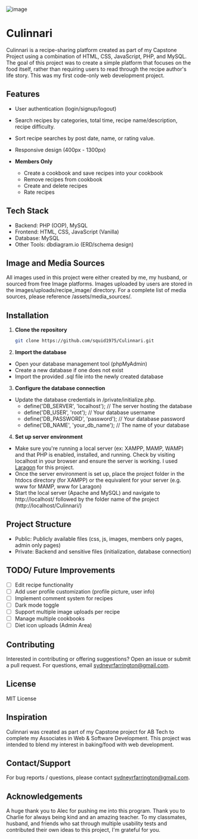 ![image](https://github.com/user-attachments/assets/5cd7f070-de7c-4508-9fb2-919ec3c06fa3)

# Culinnari
Culinnari is a recipe-sharing platform created as part of my Capstone Project using a combination of HTML, CSS, JavaScript, PHP, and MySQL. The goal of this project was to create a simple platform that focuses on the food itself, rather than requiring users to read through the recipe author's life story. This was my first code-only web development project.

## Features
- User authentication (login/signup/logout)
- Search recipes by categories, total time, recipe name/description, recipe difficulty. 
- Sort recipe searches by post date, name, or rating value.
- Responsive design (400px - 1300px) 

- **Members Only** 
    - Create a cookbook and save recipes into your cookbook
    - Remove recipes from cookbook
    - Create and delete recipes
    - Rate recipes 


## Tech Stack
- Backend: PHP (OOP), MySQL
- Frontend: HTML, CSS, JavaScript (Vanilla)
- Database: MySQL
- Other Tools: dbdiagram.io (ERD/schema design)

## Image and Media Sources
All images used in this project were either created by me, my husband, or sourced from free Image platforms. 
Images uploaded by users are stored in the images/uploads/recipe_image/ directory. For a complete list of media sources, please reference /assets/media_sources/. 

## Installation
1. **Clone the repository**
   ```` bash
   git clone https://github.com/squid1975/Culinnari.git
2. **Import the database**
- Open your database management tool (phpMyAdmin)
- Create a new database if one does not exist
- Import the provided .sql file into the newly created database

3. **Configure the database connection**
- Update the database credentials in /private/initialize.php. 
    - define('DB_SERVER', 'localhost');  // The server hosting the database
    - define('DB_USER', 'root');         // Your database username
    - define('DB_PASSWORD', 'password'); // Your database password
    - define('DB_NAME', 'your_db_name'); // The name of your database

4. **Set up server environment**
- Make sure you're running a local server (ex: XAMPP, MAMP, WAMP) and that PHP is enabled, installed, and running. Check by visiting localhost in your browser and ensure the server is working. I used [Laragon](https://laragon.org/) for this project. 
- Once the server environment is set up, place the project folder in the htdocs directory (for XAMPP) or the equivalent for your server (e.g. www for MAMP, www for Laragon)
- Start the local server (Apache and MySQL) and navigate to http://localhost/ followed by the folder name of the project (http://localhost/Culinnari/)

## Project Structure
- Public: Publicly available files (css, js, images, members only pages, admin only pages)
- Private: Backend and sensitive files (initialization, database connection)

## TODO/ Future Improvements
- [ ] Edit recipe functionality 
- [ ] Add user profile customization (profile picture, user info)
- [ ] Implement comment system for recipes
- [ ] Dark mode toggle
- [ ] Support multiple image uploads per recipe
- [ ] Manage multiple cookbooks 
- [ ] Diet icon uploads (Admin Area)

## Contributing
Interested in contributing or offering suggestions? Open an issue or submit a pull request. For questions, email sydneyrfarrington@gmail.com.

## License
MIT License

## Inspiration 
Culinnari was created as part of my Capstone project for AB Tech to complete my Associates in Web & Software Development. This project was intended to blend my interest in baking/food with web development. 

## Contact/Support
For bug reports / questions, please contact sydneyrfarrington@gmail.com.

## Acknowledgements
A huge thank you to Alec for pushing me into this program.
Thank you to Charlie for always being kind and an amazing teacher. 
To my classmates, husband, and friends who sat through multiple usability tests and contributed their own ideas to this project, I'm grateful for you. 

